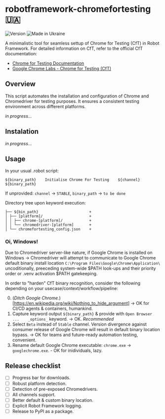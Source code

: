 # robotframework-chromefortesting :ukraine:

![Version](https://img.shields.io/badge/version-0.4-%2392C444) ![Made in Ukraine](https://img.shields.io/badge/made_in_Ukraine-%23AF1717)

A minimalistic tool for seamless settup of Chrome for Testing (CfT) in Robot Framework.
For detailed information on CfT, refer to the official CfT documentation:

- [Chrome for Testing Documentation](https://developer.chrome.com/blog/chrome-for-testing/)
- [Google Chrome Labs - Chrome for Testing (CfT)](https://googlechromelabs.github.io/chrome-for-testing/)

## Overview

This script automates the installation and configuration of Chrome and Chromedriver for testing purposes. It ensures a consistent testing environment across different platforms.

_in progress..._

## Instalation

_in progress..._

## Usage

In your usual .robot script:

```
${binary_path}    Initialise Chrome For Testing    ${channel}    ${binary_path}
```

If unprovided:
```channel``` -> ```STABLE```, ```binary_path``` -> ```to be done```

Directory tree upon keyword execution:
```
├── ${bin_path}                       +
│ ├── [platform]/                     +
│ │ ├── chrome-[platform]/            +
│ │ └── chromedriver-[platform]       +
│ └── chromefortesting_config.json    +
```

### Oi, Windows!
Due to Chromedriver server-like nature, if Google Chrome is installed on Windows -> Chromedriver will attempt to communicate to Google Chrome default binary install location ```C:\Program Files\Google\Chrome\Application\``` uncoditionally, preeceding system-wide $PATH look-ups and their priority order or .venv activation $PATH gatekeeping.

In order to "harden" CfT binary recognition, consider the following depending on your usecase/context/workflow/pipeline:

0. (_Ditch Google Chrome._)[https://en.wikipedia.org/wiki/Nothing_to_hide_argument] -> OK for CI/CD agents & containers, humankind.
1. Capture keyword output ```${binary_path}``` & provide with ```Open Browser    ...    _options_``` keyword. -> OK. *_Recommended_*
2. Select ```Beta``` instead of ```Stable``` channel. Version divergence against consumer release of Google Chrome will result in default binary location bypass. -> OK for teams and future-ready automation testing, convenient.
3. Rename default Google Chrome executable: ```chrome.exe``` -> ```googlechrome.exe```. - OK for inidividuals, lazy.

## Release checklist

- [ ] Progress bar for downloads.
- [ ] Robust platform detection.
- [ ] Detection of pre-exposed Chromedrivers.
- [ ] All channels support.
- [ ] Better default & custom binary location.
- [ ] Explicit Robot Framework logging.
- [ ] Release to PyPl as a package.